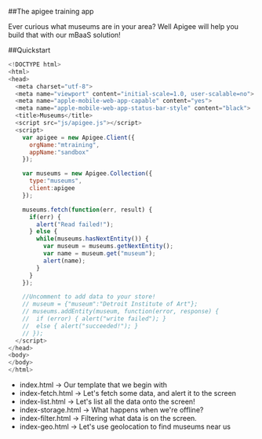 ##The apigee training app

Ever curious what museums are in your area? Well Apigee will help you build that with our mBaaS solution!

##Quickstart
```javascript
<!DOCTYPE html>
<html>
<head>
  <meta charset="utf-8">
  <meta name="viewport" content="initial-scale=1.0, user-scalable=no">
  <meta name="apple-mobile-web-app-capable" content="yes">
  <meta name="apple-mobile-web-app-status-bar-style" content="black">
  <title>Museums</title>
  <script src="js/apigee.js"></script>
  <script>
    var apigee = new Apigee.Client({
      orgName:"mtraining",
      appName:"sandbox"
    });

    var museums = new Apigee.Collection({
      type:"museums",
      client:apigee
    });

    museums.fetch(function(err, result) {
      if(err) {
        alert("Read failed!");
      } else {
        while(museums.hasNextEntity()) {
          var museum = museums.getNextEntity();
          var name = museum.get("museum");
          alert(name);
        }
      }
    });

    //Uncomment to add data to your store!
    // museum = {"museum":"Detroit Institute of Art"};
    // museums.addEntity(museum, function(error, response) {
    //  if (error) { alert("write failed"); }
    //  else { alert("succeeded!"); }
    // });
  </script>
</head>
<body>
</body>
</html>
```

- index.html -> Our template that we begin with
- index-fetch.html -> Let's fetch some data, and alert it to the screen
- index-list.html -> Let's list all the data onto the screen!
- index-storage.html -> What happens when we're offline?
- index-filter.html -> Filtering what data is on the screen.
- index-geo.html -> Let's use geolocation to find museums near us


